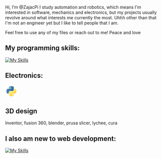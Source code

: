 Hi, I’m @ZajacPi
I study automation and robotics, which means I'm interested in software, mechanics and electronics, but my projects usually revolve around what interests me currently the most.
Uhhh other than that I'm not an engineer yet but I like to tell people that I am.

Feel free to use any of my files or reach out to me!
Peace and love

<h2>My programming skills:</h2>

[![My Skills](https://skillicons.dev/icons?i=python,c,cpp,matlab,opencv,raspberrypi,arduino=)](https://skillicons.dev)

<h2>Electronics:</h2>
 <a href="https://www.python.org" target="_blank" rel="noreferrer"> <img src="https://raw.githubusercontent.com/devicons/devicon/master/icons/python/python-original.svg" alt="python" width="40" height="40"/> </a>
 
 <h2>3D design</h2>
 Inventor, fusion 360, blender, prusa slicer, lychee, cura
<h2>I also am new to web development:</h2>

[![My Skills](https://skillicons.dev/icons?i=react,js,html,css)](https://skillicons.dev)
